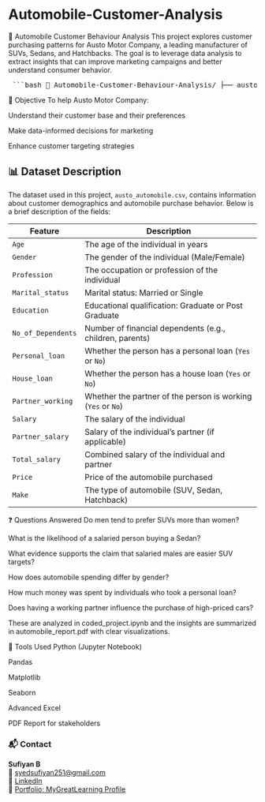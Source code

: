 # Automobile-Customer-Analysis
🚗 Automobile Customer Behaviour Analysis
This project explores customer purchasing patterns for Austo Motor Company, a leading manufacturer of SUVs, Sedans, and Hatchbacks. The goal is to leverage data analysis to extract insights that can improve marketing campaigns and better understand consumer behavior.
<pre> ```bash 📂 Automobile-Customer-Behaviour-Analysis/ ├── austo_automobile.csv # Dataset used for analysis ├── coded_project.ipynb # Python code with analysis and plots ├── automobile_report.pdf # Summary report with visual insights └── README.md # Project documentation ``` </pre>

🎯 Objective
To help Austo Motor Company:

Understand their customer base and their preferences

Make data-informed decisions for marketing

Enhance customer targeting strategies

## 📊 Dataset Description

The dataset used in this project, `austo_automobile.csv`, contains information about customer demographics and automobile purchase behavior. Below is a brief description of the fields:

| Feature             | Description                                                                 |
|---------------------|-----------------------------------------------------------------------------|
| `Age`               | The age of the individual in years                                           |
| `Gender`            | The gender of the individual (Male/Female)                                  |
| `Profession`        | The occupation or profession of the individual                               |
| `Marital_status`    | Marital status: Married or Single                                            |
| `Education`         | Educational qualification: Graduate or Post Graduate                         |
| `No_of_Dependents`  | Number of financial dependents (e.g., children, parents)                     |
| `Personal_loan`     | Whether the person has a personal loan (`Yes` or `No`)                       |
| `House_loan`        | Whether the person has a house loan (`Yes` or `No`)                          |
| `Partner_working`   | Whether the partner of the person is working (`Yes` or `No`)                 |
| `Salary`            | The salary of the individual                                                 |
| `Partner_salary`    | Salary of the individual’s partner (if applicable)                           |
| `Total_salary`      | Combined salary of the individual and partner                                |
| `Price`             | Price of the automobile purchased                                            |
| `Make`              | The type of automobile (SUV, Sedan, Hatchback)                               |



❓ Questions Answered
Do men tend to prefer SUVs more than women?

What is the likelihood of a salaried person buying a Sedan?

What evidence supports the claim that salaried males are easier SUV targets?

How does automobile spending differ by gender?

How much money was spent by individuals who took a personal loan?

Does having a working partner influence the purchase of high-priced cars?

These are analyzed in coded_project.ipynb and the insights are summarized in automobile_report.pdf with clear visualizations.

🧰 Tools Used
Python (Jupyter Notebook)

Pandas

Matplotlib

Seaborn

Advanced Excel

PDF Report for stakeholders



### 📬 Contact

**Sufiyan B**  
📧 [syedsufiyan251@gmail.com](mailto:syedsufiyan251@gmail.com)  
🔗 [LinkedIn](https://www.linkedin.com/in/syed-sufiyan-32995b232)  
📁 [Portfolio: MyGreatLearning Profile](https://www.mygreatlearning.com/eportfolio/b-sufiyan)
